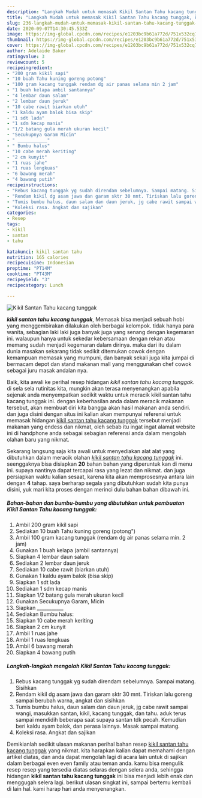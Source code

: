 ```yaml
---
description: "Langkah Mudah untuk memasak Kikil Santan Tahu kacang tunggak, Bikin Ngiler"
title: "Langkah Mudah untuk memasak Kikil Santan Tahu kacang tunggak, Bikin Ngiler"
slug: 236-langkah-mudah-untuk-memasak-kikil-santan-tahu-kacang-tunggak-bikin-ngiler
date: 2020-09-07T14:30:45.533Z
image: https://img-global.cpcdn.com/recipes/e1203bc9b61a772d/751x532cq70/kikil-santan-tahu-kacang-tunggak-foto-resep-utama.jpg
thumbnail: https://img-global.cpcdn.com/recipes/e1203bc9b61a772d/751x532cq70/kikil-santan-tahu-kacang-tunggak-foto-resep-utama.jpg
cover: https://img-global.cpcdn.com/recipes/e1203bc9b61a772d/751x532cq70/kikil-santan-tahu-kacang-tunggak-foto-resep-utama.jpg
author: Adelaide Baker
ratingvalue: 3
reviewcount: 5
recipeingredient:
- "200 gram kikil sapi"
- "10 buah Tahu kuning goreng potong"
- "100 gram kacang tunggak rendam dg air panas selama min 2 jam"
- "1 buah kelapa ambil santannya"
- "4 lembar daun salam"
- "2 lembar daun jeruk"
- "10 cabe rawit biarkan utuh"
- "1 kaldu ayam balok bisa skip"
- "1 sdt lada"
- "1 sdm kecap manis"
- "1/2 batang gula merah ukuran kecil"
- "Secukupnya Garam Micin"
- " ___________"
- " Bumbu halus"
- "10 cabe merah keriting"
- "2 cm kunyit"
- "1 ruas jahe"
- "1 ruas lengkuas"
- "6 bawang merah"
- "4 bawang putih"
recipeinstructions:
- "Rebus kacang tunggak yg sudah direndam sebelumnya. Sampai matang. Sisihkan"
- "Rendam kikil dg asam jawa dan garam sktr 30 mnt. Tiriskan lalu goreng sampai berubah warna, angkat dan sisihkan"
- "Tumis bumbu halus, daun salam dan daun jeruk, jg cabe rawit sampai wangi, masukkan santan, kikil, kacang tunggak, dan tahu. aduk terus sampai mendidih beberapa saat supaya santan tdk pecah. Kemudian beri kaldu ayam balok, dan perasa lainnya. Masak sampai matang."
- "Koleksi rasa. Angkat dan sajikan"
categories:
- Resep
tags:
- kikil
- santan
- tahu

katakunci: kikil santan tahu 
nutrition: 165 calories
recipecuisine: Indonesian
preptime: "PT14M"
cooktime: "PT43M"
recipeyield: "3"
recipecategory: Lunch

---
```



![Kikil Santan Tahu kacang tunggak](https://img-global.cpcdn.com/recipes/e1203bc9b61a772d/751x532cq70/kikil-santan-tahu-kacang-tunggak-foto-resep-utama.jpg)

<b><i>kikil santan tahu kacang tunggak</i></b>, Memasak bisa menjadi sebuah hobi yang menggembirakan dilakukan oleh berbagai kelompok. tidak hanya para wanita, sebagian laki laki juga banyak juga yang senang dengan kegemaran ini. walaupun hanya untuk sekedar kebersamaan dengan rekan atau memang sudah menjadi kegemaran dalam dirinya. maka dari itu dalam dunia masakan sekarang tidak sedikit ditemukan cowok dengan kemampuan memasak yang mumpuni, dan banyak sekali juga kita jumpai di bermacam depot dan stand makanan mall yang menggunakan chef cowok sebagai juru masak andalan nya.



Baik, kita awali ke perihal resep hidangan <i>kikil santan tahu kacang tunggak</i>. di sela sela rutinitas kita, mungkin akan terasa menyenangkan apabila sejenak anda menyempatkan sedikit waktu untuk meracik kikil santan tahu kacang tunggak ini. dengan keberhasilan anda dalam meracik makanan tersebut, akan membuat diri kita bangga akan hasil makanan anda sendiri. dan juga disini dengan situs ini kalian akan mempunyai referensi untuk memasak hidangan <u>kikil santan tahu kacang tunggak</u> tersebut menjadi makanan yang endess dan nikmat, oleh sebab itu ingat ingat alamat website ini di handphone anda sebagai sebagian referensi anda dalam mengolah olahan baru yang nikmat.


Sekarang langsung saja kita awali untuk menyediakan alat alat yang dibutuhkan dalam meracik olahan <u><i>kikil santan tahu kacang tunggak</i></u> ini. seenggaknya bisa disiapkan <b>20</b> bahan bahan yang diperuntuk kan di menu ini. supaya nantinya dapat tercapai rasa yang lezat dan nikmat. dan juga persiapkan waktu kalian sesaat, karena kita akan memprosesnya antara lain dengan <b>4</b> tahap. saya berharap segala yang dibutuhkan sudah kita punya disini, yuk mari kita proses dengan merinci dulu bahan bahan dibawah ini.

<!--inarticleads1-->

##### Bahan-bahan dan bumbu-bumbu yang dibutuhkan untuk pembuatan Kikil Santan Tahu kacang tunggak:

1. Ambil 200 gram kikil sapi
1. Sediakan 10 buah Tahu kuning goreng (potong&#34;)
1. Ambil 100 gram kacang tunggak (rendam dg air panas selama min. 2 jam)
1. Gunakan 1 buah kelapa (ambil santannya)
1. Siapkan 4 lembar daun salam
1. Sediakan 2 lembar daun jeruk
1. Sediakan 10 cabe rawit (biarkan utuh)
1. Gunakan 1 kaldu ayam balok (bisa skip)
1. Siapkan 1 sdt lada
1. Sediakan 1 sdm kecap manis
1. Siapkan 1/2 batang gula merah ukuran kecil
1. Gunakan Secukupnya Garam, Micin
1. Siapkan  ___________
1. Sediakan  Bumbu halus:
1. Siapkan 10 cabe merah keriting
1. Siapkan 2 cm kunyit
1. Ambil 1 ruas jahe
1. Ambil 1 ruas lengkuas
1. Ambil 6 bawang merah
1. Siapkan 4 bawang putih




<!--inarticleads2-->

##### Langkah-langkah mengolah Kikil Santan Tahu kacang tunggak:

1. Rebus kacang tunggak yg sudah direndam sebelumnya. Sampai matang. Sisihkan
1. Rendam kikil dg asam jawa dan garam sktr 30 mnt. Tiriskan lalu goreng sampai berubah warna, angkat dan sisihkan
1. Tumis bumbu halus, daun salam dan daun jeruk, jg cabe rawit sampai wangi, masukkan santan, kikil, kacang tunggak, dan tahu. aduk terus sampai mendidih beberapa saat supaya santan tdk pecah. Kemudian beri kaldu ayam balok, dan perasa lainnya. Masak sampai matang.
1. Koleksi rasa. Angkat dan sajikan




Demikianlah sedikit ulasan makanan perihal bahan resep <u>kikil santan tahu kacang tunggak</u> yang nikmat. kita harapkan kalian dapat memahami dengan artikel diatas, dan anda dapat mengolah lagi di acara lain untuk di sajikan dalam berbagai even even family atau teman anda. kamu bisa mengulik resep resep yang tersedia diatas selaras dengan selera anda, sehingga hidangan <b>kikil santan tahu kacang tunggak</b> ini bisa menjadi lebih enak dan menggugah selera lagi. berikut ulasan singkat ini, sampai bertemu kembali di lain hal. kami harap hari anda menyenangkan.
